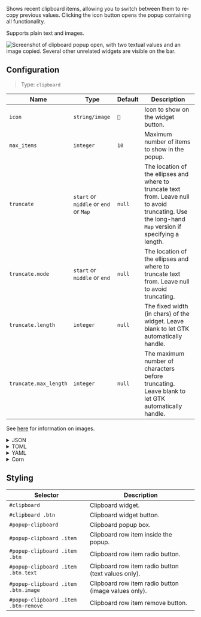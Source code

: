 Shows recent clipboard items, allowing you to switch between them to re-copy previous values.
Clicking the icon button opens the popup containing all functionality.

Supports plain text and images.

![Screenshot of clipboard popup open, with two textual values and an image copied. Several other unrelated widgets are visible on the bar.](https://f.jstanger.dev/github/ironbar/clipboard.png?raw)

## Configuration

> Type: `clipboard`

| Name                  | Type                                  | Default | Description                                                                                                                                           |
|-----------------------|---------------------------------------|---------|-------------------------------------------------------------------------------------------------------------------------------------------------------|
| `icon`                | `string/image`                        | `󰨸`    | Icon to show on the widget button.                                                                                                                    |
| `max_items`           | `integer`                             | `10`    | Maximum number of items to show in the popup.                                                                                                         |
| `truncate`            | `start` or `middle` or `end` or `Map` | `null`  | The location of the ellipses and where to truncate text from. Leave null to avoid truncating. Use the long-hand `Map` version if specifying a length. |
| `truncate.mode`       | `start` or `middle` or `end`          | `null`  | The location of the ellipses and where to truncate text from. Leave null to avoid truncating.                                                         |
| `truncate.length`     | `integer`                             | `null`  | The fixed width (in chars) of the widget. Leave blank to let GTK automatically handle.                                                                |
| `truncate.max_length` | `integer`                             | `null`  | The maximum number of characters before truncating. Leave blank to let GTK automatically handle.                                                      |

See [here](images) for information on images.

<details>
<summary>JSON</summary>

```json
{
  "end": {
    "type": "clipboard",
    "max_items": 3,
    "truncate": {
      "mode": "end",
      "length": 50
    }
  }
}
```
</details>

<details>
<summary>TOML</summary>

```toml
[[end]]
type = "clipboard"
max_items = 3

[[end.truncate]]
mode = "end"
length = 50
```
</details>

<details>
<summary>YAML</summary>

```yaml
end:
  - type: 'clipboard'
    max_items: 3
    truncate:
      mode: 'end'
      length: 50
```
</details>

<details>
<summary>Corn</summary>

```corn
{
    end = [ { 
        type = "clipboard" 
        max_items = 3 
        truncate.mode = "end" 
        truncate.length = 50 
    } ] 
}
```
</details>

## Styling

| Selector                             | Description                                          |
|--------------------------------------|------------------------------------------------------|
| `#clipboard`                         | Clipboard widget.                                    |
| `#clipboard .btn`                    | Clipboard widget button.                             |
| `#popup-clipboard`                   | Clipboard popup box.                                 |
| `#popup-clipboard .item`             | Clipboard row item inside the popup.                 |
| `#popup-clipboard .item .btn`        | Clipboard row item radio button.                     |
| `#popup-clipboard .item .btn.text`   | Clipboard row item radio button (text values only).  |
| `#popup-clipboard .item .btn.image`  | Clipboard row item radio button (image values only). |
| `#popup-clipboard .item .btn-remove` | Clipboard row item remove button.                    |